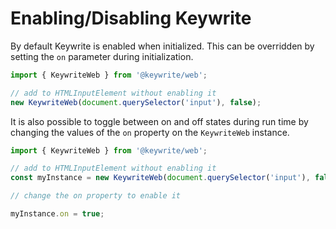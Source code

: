# Enabling/Disabling Keywrite

By default Keywrite is enabled when initialized. This can be overridden by
setting the `on` parameter during initialization.

```javascript
import { KeywriteWeb } from '@keywrite/web';

// add to HTMLInputElement without enabling it
new KeywriteWeb(document.querySelector('input'), false);
```

It is also possible to toggle between on and off states during run time by changing the
values of the `on` property on the `KeywriteWeb` instance.

```javascript
import { KeywriteWeb } from '@keywrite/web';

// add to HTMLInputElement without enabling it
const myInstance = new KeywriteWeb(document.querySelector('input'), false);

// change the on property to enable it

myInstance.on = true;
```
